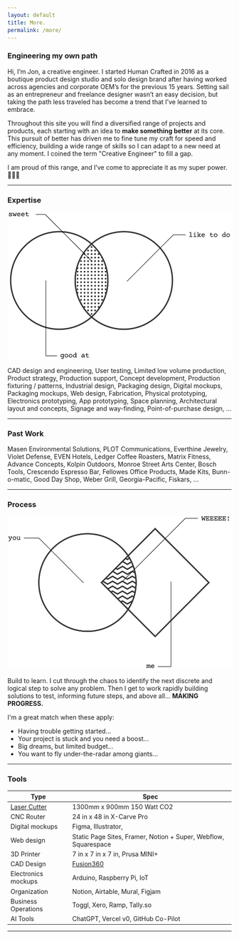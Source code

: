 ```yaml
---
layout: default
title: More.
permalink: /more/
---
```


### Engineering my own path

Hi, I’m Jon, a creative engineer. I started Human Crafted in 2016 as a boutique product design studio and solo design brand after having worked across agencies and corporate OEM’s for the previous 15 years. Setting sail as an entrepreneur and freelance designer wasn’t an easy decision, but taking the path less traveled has become a trend that I’ve learned to embrace.

Throughout this site you will find a diversified range of projects and products, each starting with an idea to **make something better** at its core. This pursuit of better has driven me to fine tune my craft for speed and efficiency, building a wide range of skills so I can adapt to a new need at any moment.  I coined the term "Creative Engineer" to fill a gap. 

I am proud of this range, and I’ve come to appreciate it as my super power. 🦸🏻‍♂️

---

### Expertise

![](/assets/images/vennExpertise.svg)


CAD design and engineering, User testing, Limited low volume production, Product strategy, Production support, Concept development, Production fixturing / patterns, Industrial design, Packaging design, Digital mockups, Packaging mockups, Web design, Fabrication, Physical prototyping, Electronics prototyping, App prototyping, Space planning, Architectural layout and concepts, Signage and way-finding, Point-of-purchase design, ...

---

### Past Work


Masen Environmental Solutions, PLOT Communications, Everthine Jewelry, Violet Defense, EVEN Hotels, Ledger Coffee Roasters, Matrix Fitness, Advance Concepts, Kolpin Outdoors, Monroe Street Arts Center, Bosch Tools, Crescendo Espresso Bar, Fellowes Office Products, Made Kits, Bunn-o-matic, Good Day Shop, Weber Grill, Georgia-Pacific, Fiskars, ...

---

### Process


![](/assets/images/vennColab.svg)

Build to learn. I cut through the chaos to identify the next discrete and logical step to solve any problem. Then I get to work rapidly building solutions to test, informing future steps, and above all... **MAKING PROGRESS.**

I'm a great match when these apply:

- Having trouble getting started...
- Your project is stuck and you need a boost...
- Big dreams, but limited budget...
- You want to fly under-the-radar among giants...

---

### Tools

| **Type**                               | **Spec**                                                        |
| -------------------------------------- | --------------------------------------------------------------- |
| [Laser Cutter](_pages/laser-cutter.md) | 1300mm x 900mm 150 Watt CO2                                     |
| CNC Router                             | 24 in x 48 in X-Carve Pro                                       |
| Digital mockups                        | Figma, Illustrator,                                             |
| Web design                             | Static Page Sites, Framer, Notion + Super, Webflow, Squarespace |
| 3D Printer                             | 7 in x 7 in x 7 in, Prusa MINI+                                 |
| CAD Design                             | [Fusion360](_pages/fusion360.md)                                |
| Electronics mockups                    | Arduino, Raspberry Pi, IoT                                      |
| Organization                           | Notion, Airtable, Mural, Figjam                                 |
| Business Operations                    | Toggl, Xero, Ramp, Tally.so                                     |
| AI Tools                               | ChatGPT, Vercel v0, GitHub Co-Pilot                             |

---
